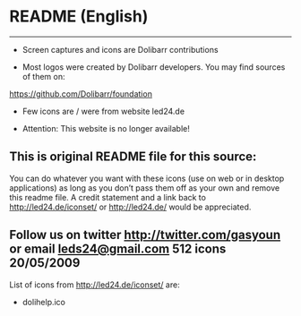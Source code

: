 # README (English)
--------------------------------


* Screen captures and icons are Dolibarr contributions


* Most logos were created by Dolibarr developers. You may find sources of them on:

https://github.com/Dolibarr/foundation


* Few icons are / were from website led24.de 

* Attention: This website is no longer available! 

This is original README file for this source:
-------------------------------------------------------
You can do whatever you want with these icons (use on web or in desktop applications) as long as you don’t pass them off as your own and remove this readme file. A credit statement and a link back to
http://led24.de/iconset/ or http://led24.de/ would be appreciated.

Follow us on twitter http://twitter.com/gasyoun or email leds24@gmail.com
512 icons 20/05/2009
-------------------------------------------------------
List of icons from http://led24.de/iconset/ are:
- dolihelp.ico
